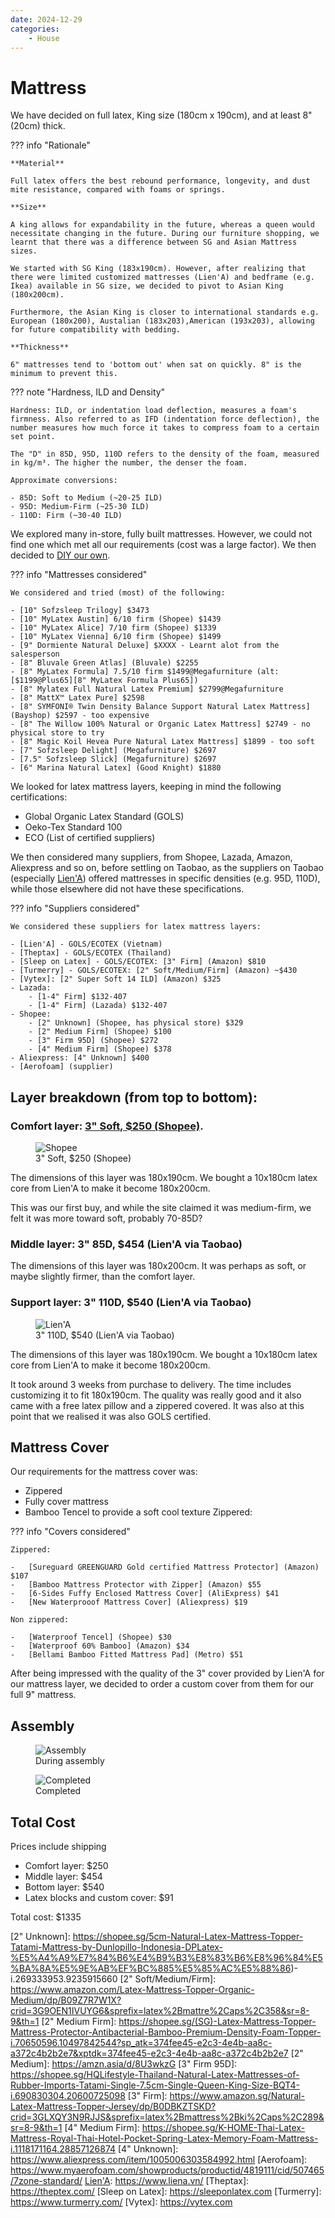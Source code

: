 ```yaml
---
date: 2024-12-29
categories:
    - House
---
```


# Mattress

We have decided on full latex, King size (180cm x 190cm), and at least 8" (20cm) thick.

<!-- more -->

??? info "Rationale"

    **Material**

    Full latex offers the best rebound performance, longevity, and dust mite resistance, compared with foams or springs.

    **Size**

    A king allows for expandability in the future, whereas a queen would necessitate changing in the future. During our furniture shopping, we learnt that there was a difference between SG and Asian Mattress sizes.

    We started with SG King (183x190cm). However, after realizing that there were limited customized mattresses (Lien'A) and bedframe (e.g. Ikea) available in SG size, we decided to pivot to Asian King (180x200cm).

    Furthermore, the Asian King is closer to international standards e.g. European (180x200), Austalian (183x203),American (193x203), allowing for future compatibility with bedding.

    **Thickness**

    6" mattresses tend to 'bottom out' when sat on quickly. 8" is the minimum to prevent this.

??? note "Hardness, ILD and Density"

    Hardness: ILD, or indentation load deflection, measures a foam's firmness. Also referred to as IFD (indentation force deflection), the number measures how much force it takes to compress foam to a certain set point.

    The "D" in 85D, 95D, 110D refers to the density of the foam, measured in kg/m³. The higher the number, the denser the foam.

    Approximate conversions:

    - 85D: Soft to Medium (~20-25 ILD)
    - 95D: Medium-Firm (~25-30 ILD)
    - 110D: Firm (~30-40 ILD)

We explored many in-store, fully built mattresses. However, we could not find one which met all our requirements (cost was a large factor). We then decided to [DIY our own].

??? info "Mattresses considered"

    We considered and tried (most) of the following:

    - [10" Sofzsleep Trilogy] $3473
    - [10" MyLatex Austin] 6/10 firm (Shopee) $1439
    - [10" MyLatex Alice] 7/10 firm (Shopee) $1339
    - [10" MyLatex Vienna] 6/10 firm (Shopee) $1499
    - [9" Dormiente Natural Deluxe] $XXXX - Learnt alot from the salesperson
    - [8" Bluvale Green Atlas] (Bluvale) $2255
    - [8" MyLatex Formula] 7.5/10 firm $1499@Megafurniture (alt: [$1199@Plus65][8" MyLatex Formula Plus65])
    - [8" Mylatex Full Natural Latex Premium] $2799@Megafurniture
    - [8" MattX™ Latex Pure] $2598
    - [8" SYMFONI® Twin Density Balance Support Natural Latex Mattress] (Bayshop) $2597 - too expensive
    - [8" The Willow 100% Natural or Organic Latex Mattress] $2749 - no physical store to try
    - [8" Magic Koil Hevea Pure Natural Latex Mattress] $1899 - too soft
    - [7" Sofzsleep Delight] (Megafurniture) $2697
    - [7.5" Sofzsleep Slick] (Megafurniture) $2697
    - [6" Marina Natural Latex] (Good Knight) $1880

We looked for latex mattress layers, keeping in mind the following certifications:

-   Global Organic Latex Standard (GOLS)
-   Oeko-Tex Standard 100
-   ECO (List of certified suppliers)

We then considered many suppliers, from Shopee, Lazada, Amazon, Aliexpress and so on, before settling on Taobao, as the suppliers on Taobao (especially [Lien'A]) offered mattresses in specific densities (e.g. 95D, 110D), while those elsewhere did not have these specifications.

??? info "Suppliers considered"

    We considered these suppliers for latex mattress layers:

    - [Lien'A] - GOLS/ECOTEX (Vietnam)
    - [Theptax] - GOLS/ECOTEX (Thailand)
    - [Sleep on Latex] - GOLS/ECOTEX: [3" Firm] (Amazon) $810
    - [Turmerry] - GOLS/ECOTEX: [2" Soft/Medium/Firm] (Amazon) ~$430
    - [Vytex]: [2" Super Soft 14 ILD] (Amazon) $325
    - Lazada:
        - [1-4" Firm] $132-407
        - [1-4" Firm] (Lazada) $132-407
    - Shopee:
        - [2" Unknown] (Shopee, has physical store) $329
        - [2" Medium Firm] (Shopee) $100
        - [3" Firm 95D] (Shopee) $272
        - [4" Medium Firm] (Shopee) $378
    - Aliexpress: [4" Unknown] $400
    - [Aerofoam] (supplier)

## Layer breakdown (from top to bottom):

### Comfort layer: [3" Soft, $250 (Shopee)].

<figure style="max-width:300px">
  <img src="/static/blog/2024-12-29/shopee_soft.jpg" alt="Shopee" loading="lazy"/>
  <figcaption>3" Soft, $250 (Shopee)<figcaption/>
</figure>

The dimensions of this layer was 180x190cm. We bought a 10x180cm latex core from Lien'A to make it become 180x200cm.

This was our first buy, and while the site claimed it was medium-firm, we felt it was more toward soft, probably 70-85D?

### Middle layer: 3" 85D, $454 (Lien'A via Taobao)

The dimensions of this layer was 180x200cm. It was perhaps as soft, or maybe slightly firmer, than the comfort layer.

### Support layer: 3" 110D, $540 (Lien'A via Taobao)

<figure style="max-width:300px">
  <img src="/static/blog/2024-12-29/lienA_110D.jpg" alt="Lien'A" loading="lazy"/>
  <figcaption>3" 110D, $540 (Lien'A via Taobao)<figcaption/>
</figure>

The dimensions of this layer was 180x190cm. We bought a 10x180cm latex core from Lien'A to make it become 180x200cm.

It took around 3 weeks from purchase to delivery. The time includes customizing it to fit 180x190cm. The quality was really good and it also came with a free latex pillow and a zippered covered. It was also at this point that we realised it was also GOLS certified.

## Mattress Cover

Our requirements for the mattress cover was:

-   Zippered
-   Fully cover mattress
-   Bamboo Tencel to provide a soft cool texture
    Zippered:

??? info "Covers considered"

    Zippered:

    -   [Sureguard GREENGUARD Gold certified Mattress Protector] (Amazon) $107
    -   [Bamboo Mattress Protector with Zipper] (Amazon) $55
    -   [6-Sides Fuffy Enclosed Mattress Cover] (AliExpress) $41
    -   [New Waterprooof Mattress Cover] (Aliexpress) $19

    Non zippered:

    -   [Waterproof Tencel] (Shopee) $30
    -   [Waterproof 60% Bamboo] (Amazon) $34
    -   [Bellami Bamboo Fitted Mattress Pad] (Metro) $51

After being impressed with the quality of the 3" cover provided by Lien'A for our mattress layer, we decided to order a custom cover from them for our full 9" mattress.

## Assembly

<figure style="max-width:800px">
  <img src="/static/blog/2024-12-29/assembly.jpeg" alt="Assembly" loading="lazy"/>
  <figcaption>During assembly<figcaption/>
</figure>

<figure style="max-width:800px">
  <img src="/static/blog/2024-12-29/completed.jpeg" alt="Completed" loading="lazy"/>
  <figcaption>Completed<figcaption/>
</figure>

## Total Cost

Prices include shipping

- Comfort layer: $250
- Middle layer: $454
- Bottom layer: $540
- Latex blocks and custom cover: $91

Total cost: $1335

[Sureguard GREENGUARD Gold certified Mattress Protector]: https://www.amazon.sg/King-Deep-SureGuard-Mattress-Encasement/dp/B00WI0CPOO?dib=eyJ2IjoiMSJ9.zRXQ8bUQCiMnGue0JHPu_0Zrd1TYPm7SZi0AguCNYmSuzHFubNvqHMk21lLwFyqKP4UX_xe48KdZGeVb2pwH2TY3B2Sf47-IcULKpkwQtG6wqfrWZv6MPEvJYzVIuDW5dfmA_9IJBm0T0V-PmJh9VXFiUMRzSFEN3GLNodY-JtHtxWjzcEFXnv_VxQFD9ZKs-cH8NL7LVCUtkRSpu6s6myAVrRjfWq28uxGzUAQ7LKo.MNNJ1BBIGU2jkJ-7BgcN1GamSZdm6Ci32k2hFHuYtxc&dib_tag=se&qid=1736794840&refinements=p_4%3ASureGuard+Mattress+Protectors&s=home&sr=1-14
[Bamboo Mattress Protector with Zipper]: https://www.amazon.com/Bamboo-Mattress-Protector-Zipper-Waterproof/dp/B09DRB2B82?crid=1820LITQV6SSZ&sprefix=mattress%2Bcover%2Bzi%2Caps%2C322&sr=8-6&th=1
[6-Sides Fuffy Enclosed Mattress Cover]: https://www.aliexpress.com/item/1005008036144089.html#nav-specification
[New Waterprooof Mattress Cover]: https://www.aliexpress.com/item/1005001295474707.html#nav-specification
[Waterproof Tencel]: https://shopee.sg/KAPAS-LIVING-Mattress-Protector-Tencel-Waterproof-Breathable-Cooling-All-Sizes-i.934763865.19373899412?sp_atk=45b5455a-2064-4bbb-93ff-d30a621896ee&xptdk=45b5455a-2064-4bbb-93ff-d30a621896ee
[Waterproof 60% Bamboo]: https://www.amazon.com/Hanherry-Waterproof-Protector-Breathable-Noiseless/dp/B09B9RYDYR?crid=3G9OEN1IVUYG6&sprefix=latex%2Bmattre%2Caps%2C358&sr=8-49&th=1
[Bellami Bamboo Fitted Mattress Pad]: https://www.metro.com.sg/product/bellami-bamboo-fitted-mattress-pad-1?ean=d806909f-b692-459a-adf3-d71dae109278
[DIY our own]: https://reddit.com/r/MattressMod/comments/1ccvych/an_updated_guide_to_mattress_diy/
[Lien'A]: https://www.liena.vn/
[3" Soft, $250 (Shopee)]: https://shopee.sg/%E3%80%90SG-STOCK%E3%80%91Q-OU-Mattress-Latex-Mattress-Thailand-Natural-All-in-one-7.5cm-Single-Mattres-i.1321170560.29408866607
[10" Sofzsleep Trilogy]: https://sofzsleep.net/product/trilogy/
[10" MyLatex Austin]: https://shopee.sg/MyLatex-AUSTIN-(10-inch)-100-Natural-Latex-Orthopaedic-Mattress-Sizes-(King-Queen-Super-Single-Single)-i.541933345.12047660084
[10" MyLatex Alice]: https://shopee.sg/MyLatex-ALICE-(10-inch)-100-Natural-Latex-Orthopaedic-Mattress-Sizes-(King-Queen-Super-Single-Single)-i.541933345.12747611371?sp_atk=9e062214-17fc-4a73-a83c-32bde8761701&xptdk=9e062214-17fc-4a73-a83c-32bde8761701
[10" MyLatex Vienna]: https://kita.sg/collections/mylatex/products/mylatex-vienna
[9" Dormiente Natural Deluxe]: https://www.dormiente.sg/natural-latex-mattress-natural-deluxe/
[8" Bluvale Green Atlas]: https://www.bluvale.com/products/mattress-singapore/latex/green-atlas.html
[8" MyLatex Formula]: https://megafurniture.sg/collections/mylatex/products/mylatex-formula-latex-mattress?variant=17016720457843
[8" MyLatex Formula Plus65]: https://www.plus65furniture.sg/products/mylatex-formula-latex-mattress?variant=41307098087620
[8" Mylatex Full Natural Latex Premium]: https://megafurniture.sg/collections/latex-mattress/products/mylatex-full-natural-latex-premium-mattress?variant=17407222546547
[8" MattX™ Latex Pure]: https://www.affairs.sg/products/mattx-pure-natural-latex-mattress?variant=44083641581791
[8" SYMFONI® Twin Density Balance Support Natural Latex Mattress]: https://www.bayshop.sg/symfoni-8-inch-natural-latex-mattress
[8" The Willow 100% Natural or Organic Latex Mattress]: https://willowmattress.com.sg/products/buy-natural-latex-mattress?variant=2544664543264
[8" Magic Koil Hevea Pure Natural Latex Mattress]: https://www.prestige-affairs.com/products/magic-koil-hevea?variant=7387466989614
[7" Sofzsleep Delight]: https://megafurniture.sg/collections/latex-mattress/products/sofzsleep-delight-latex-mattress?variant=41196366692467
[7.5" Sofzsleep Slick]: https://megafurniture.sg/collections/latex-mattress/products/sofzsleep-slick-latex-mattress?variant=41196321669235
[6" Marina Natural Latex]: https://goodknight.sg/products/marina-natural-latex-mattress?variant=43931461746882
[1-4" Firm]: https://www.lazada.sg/products/natural-latexroyal-thai-latex-mattress-hotel-mattress-pocket-spring-latex-memory-foam-mattress-fast-delivery-ozkq-i2819748632-s19455206554.html
[2" Super Soft 14 ILD]: https://www.amazon.com/Vytex-100-Natural-Latex-Super/dp/B07G683YS1?crid=3G9OEN1IVUYG6&sprefix=latex%2Bmattre%2Caps%2C358&sr=8-24&th=1
[2" Soft]: https://www.amazon.sg/Green-Natural-Organic-Mattress-Topper/dp/B09Z7R8HPT?crid=3GLXQY3N9RJJS&sprefix=latex%2Bmattress%2Bki%2Caps%2C289&sr=8-1&th=1
[2" Unknown]: https://shopee.sg/5cm-Natural-Latex-Mattress-Topper-Tatami-Mattress-by-Dunlopillo-Indonesia-DPLatex-%E5%A4%A9%E7%84%B6%E4%B9%B3%E8%83%B6%E8%96%84%E5%BA%8A%E5%9E%AB%EF%BC%885%E5%85%AC%E5%88%86)-i.269333953.9235915660
[2" Soft/Medium/Firm]: https://www.amazon.com/Latex-Mattress-Topper-Organic-Medium/dp/B09Z7R7W1X?crid=3G9OEN1IVUYG6&sprefix=latex%2Bmattre%2Caps%2C358&sr=8-9&th=1
[2" Medium Firm]: https://shopee.sg/(SG)-Latex-Mattress-Topper-Mattress-Protector-Antibacterial-Bamboo-Premium-Density-Foam-Topper-i.70650596.10497842544?sp_atk=374fee45-e2c3-4e4b-aa8c-a372c4b2b2e7&xptdk=374fee45-e2c3-4e4b-aa8c-a372c4b2b2e7
[2" Medium]: https://amzn.asia/d/8U3wkzG
[3" Firm 95D]: https://shopee.sg/HQLifestyle-Thailand-Natural-Latex-Mattresses-of-Rubber-Imports-Tatami-Single-7.5cm-Single-Queen-King-Size-BQT4-i.690830304.20600725098
[3" Firm]: https://www.amazon.sg/Natural-Latex-Mattress-Topper-Jersey/dp/B0DBKZTSKD?crid=3GLXQY3N9RJJS&sprefix=latex%2Bmattress%2Bki%2Caps%2C289&sr=8-9&th=1
[4" Medium Firm]: https://shopee.sg/K-HOME-Thai-Latex-Mattress-Royal-Thai-Hotel-Pocket-Spring-Latex-Memory-Foam-Mattress-i.1118171164.28857126874
[4" Unknown]: https://www.aliexpress.com/item/1005006303584992.html
[Aerofoam]: https://www.myaerofoam.com/showproducts/productid/4819111/cid/507465/7zone-standard/
[Lien'A]: https://www.liena.vn/
[Theptax]: https://theptex.com/
[Sleep on Latex]: https://sleeponlatex.com
[Turmerry]: https://www.turmerry.com/
[Vytex]: https://vytex.com
